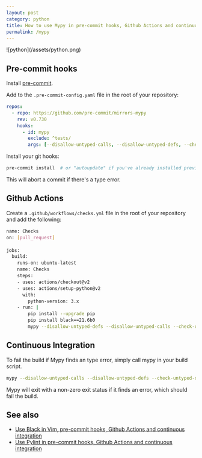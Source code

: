 ```yaml
---
layout: post
category: python
title: How to use Mypy in pre-commit hooks, Github Actions and continuous integration
permalink: /mypy
---
```

<div class="wide-logos" markdown="1">
![python](/assets/python.png)
</div>

## Pre-commit hooks

Install [pre-commit](https://pre-commit.com).

Add to the `.pre-commit-config.yaml` file in the root of your repository:

```yaml
repos:
  - repo: https://github.com/pre-commit/mirrors-mypy
    rev: v0.730
    hooks:
      - id: mypy
        exclude: ^tests/
        args: [--disallow-untyped-calls, --disallow-untyped-defs, --check-untyped-defs]
```

Install your git hooks:
```sh
pre-commit install  # or "autoupdate" if you've already installed previously.
```

This will abort a commit if there's a type error.

## Github Actions

Create a `.github/workflows/checks.yml` file in the root of your repository and
add the following:

```sh
name: Checks
on: [pull_request]

jobs:
  build:
    runs-on: ubuntu-latest
    name: Checks
    steps:
    - uses: actions/checkout@v2
    - uses: actions/setup-python@v2
      with:
        python-version: 3.x
    - run: |
        pip install --upgrade pip
        pip install black==21.6b0
        mypy --disallow-untyped-defs --disallow-untyped-calls --check-untyped-defs mypackage
```

## Continuous Integration

To fail the build if Mypy finds an type error, simply call mypy in your build
script.

```sh
mypy --disallow-untyped-calls --disallow-untyped-defs --check-untyped-defs /path/to/code
```

Mypy will exit with a non-zero exit status if it finds an error, which should
fail the build.

## See also

- [Use Black in Vim, pre-commit hooks, Github Actions and continuous integration](/black)
- [Use Pylint in pre-commit hooks, Github Actions and continuous integration](/pylint)

